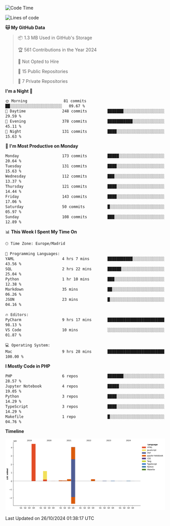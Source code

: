 <!--START_SECTION:waka-->
![Code Time](http://img.shields.io/badge/Code%20Time-430%20hrs%2024%20mins-blue)

![Lines of code](https://img.shields.io/badge/From%20Hello%20World%20I%27ve%20Written-10.4%20million%20lines%20of%20code-blue)

**🐱 My GitHub Data** 

> 📦 1.3 MB Used in GitHub's Storage 
 > 
> 🏆 561 Contributions in the Year 2024
 > 
> 🚫 Not Opted to Hire
 > 
> 📜 15 Public Repositories 
 > 
> 🔑 7 Private Repositories 
 > 
**I'm a Night 🦉** 

```text
🌞 Morning                81 commits          ██░░░░░░░░░░░░░░░░░░░░░░░   09.67 % 
🌆 Daytime                248 commits         ███████░░░░░░░░░░░░░░░░░░   29.59 % 
🌃 Evening                378 commits         ███████████░░░░░░░░░░░░░░   45.11 % 
🌙 Night                  131 commits         ████░░░░░░░░░░░░░░░░░░░░░   15.63 % 
```
📅 **I'm Most Productive on Monday** 

```text
Monday                   173 commits         █████░░░░░░░░░░░░░░░░░░░░   20.64 % 
Tuesday                  131 commits         ████░░░░░░░░░░░░░░░░░░░░░   15.63 % 
Wednesday                112 commits         ███░░░░░░░░░░░░░░░░░░░░░░   13.37 % 
Thursday                 121 commits         ████░░░░░░░░░░░░░░░░░░░░░   14.44 % 
Friday                   143 commits         ████░░░░░░░░░░░░░░░░░░░░░   17.06 % 
Saturday                 50 commits          █░░░░░░░░░░░░░░░░░░░░░░░░   05.97 % 
Sunday                   108 commits         ███░░░░░░░░░░░░░░░░░░░░░░   12.89 % 
```


📊 **This Week I Spent My Time On** 

```text
🕑︎ Time Zone: Europe/Madrid

💬 Programming Languages: 
YAML                     4 hrs 7 mins        ███████████░░░░░░░░░░░░░░   43.56 % 
SQL                      2 hrs 22 mins       ██████░░░░░░░░░░░░░░░░░░░   25.04 % 
Python                   1 hr 10 mins        ███░░░░░░░░░░░░░░░░░░░░░░   12.38 % 
Markdown                 35 mins             ██░░░░░░░░░░░░░░░░░░░░░░░   06.26 % 
JSON                     23 mins             █░░░░░░░░░░░░░░░░░░░░░░░░   04.16 % 

🔥 Editors: 
PyCharm                  9 hrs 17 mins       █████████████████████████   98.13 % 
VS Code                  10 mins             ░░░░░░░░░░░░░░░░░░░░░░░░░   01.87 % 

💻 Operating System: 
Mac                      9 hrs 28 mins       █████████████████████████   100.00 % 
```

**I Mostly Code in PHP** 

```text
PHP                      6 repos             ███████░░░░░░░░░░░░░░░░░░   28.57 % 
Jupyter Notebook         4 repos             █████░░░░░░░░░░░░░░░░░░░░   19.05 % 
Python                   3 repos             ████░░░░░░░░░░░░░░░░░░░░░   14.29 % 
TypeScript               3 repos             ████░░░░░░░░░░░░░░░░░░░░░   14.29 % 
Makefile                 1 repo              █░░░░░░░░░░░░░░░░░░░░░░░░   04.76 % 
```



**Timeline**

![Lines of Code chart](https://raw.githubusercontent.com/danisoronellas/danisoronellas/main/assets/bar_graph.png)


 Last Updated on 26/10/2024 01:38:17 UTC
<!--END_SECTION:waka-->

